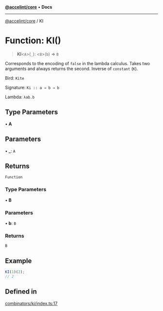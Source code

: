 [**@accelint/core**](../README.md) • **Docs**

***

[@accelint/core](../README.md) / KI

# Function: KI()

> **KI**\<`A`\>(`_`): \<`B`\>(`b`) => `B`

Corresponds to the encoding of `false` in the lambda calculus.
Takes two arguments and always returns the second.
Inverse of `constant` (`K`).

Bird: `Kite`

Signature: `Ki :: a → b → b`

Lambda: `λab.b`

## Type Parameters

• **A**

## Parameters

• **\_**: `A`

## Returns

`Function`

### Type Parameters

• **B**

### Parameters

• **b**: `B`

### Returns

`B`

## Example

```ts
KI(1)(2);
// 2
```

## Defined in

[combinators/ki/index.ts:17](https://github.com/gohypergiant/standard-toolkit/blob/258694cea8ed8bbd956b3cf5da47c2c9debcf127/packages/core/src/combinators/ki/index.ts#L17)
